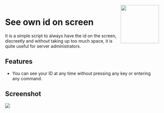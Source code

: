 <img src="https://i.imgur.com/gFNeiC5.png" width="125" height="125" align="right"/>

# See own id on screen 

It is a simple script to always have the id on the screen, discreetly and without taking up too much space, it is quite useful for server administrators.


## Features

-   You can see your ID at any time without pressing any key or entering any command.

## Screenshot
<img src="https://i.imgur.com/r6isVYk.png"  align="center" />

